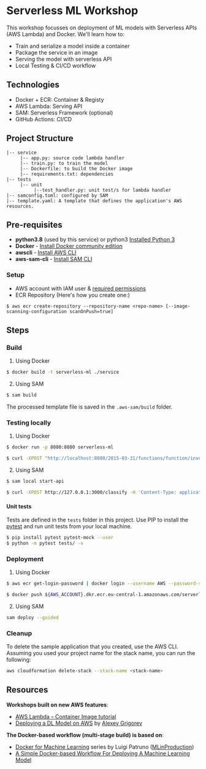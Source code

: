 # Serverless ML Workshop

This workshop focusses on deployment of ML models with Serverless APIs (AWS Lambda) and Docker. We'll learn how to:

- Train and serialize a model inside a container
- Package the service in an image
- Serving the model with serverless API
- Local Testing & CI/CD workflow

## Technologies
- Docker + ECR: Container & Registy
- AWS Lambda: Serving API
- SAM: Serverless Framework (optional)
- GitHub Actions: CI/CD

## Project Structure
```
|-- service
     |-- app.py: source code lambda handler
     |-- train.py: to train the model
     |-- Dockerfile: to build the Docker image
     |-- requirements.txt: dependencies
|-- tests
     |-- unit
          |--test_handler.py: unit test/s for lambda handler
|-- samconfig.toml: configured by SAM
|-- template.yaml: A template that defines the application's AWS resources.
```

## Pre-requisites

* **python3.8** (used by this service) or python3 [Installed Python 3](https://www.python.org/downloads/)
* **Docker** - [Install Docker community edition](https://hub.docker.com/search/?type=edition&offering=community)
* **awscli** - [Install AWS CLI](https://docs.aws.amazon.com/cli/latest/userguide/cli-chap-install.html)
* **aws-sam-cli** - [Install SAM CLI](https://docs.aws.amazon.com/serverless-application-model/latest/developerguide/serverless-sam-cli-install.html)

### Setup
* AWS account with IAM user & [required permissions](https://docs.aws.amazon.com/IAM/latest/UserGuide/getting-started_create-admin-group.html)
* ECR Repository (Here's how you create one:)
```
$ aws ecr create-repository --repository-name <repo-name> [--image-scanning-configuration scanOnPush=true]
```

## Steps
### Build

1. Using Docker
```bash
$ docker build -t serverless-ml ./service
```
2. Using SAM
```bash
$ sam build
```
The processed template file is saved in the `.aws-sam/build` folder.


### Testing locally

1. Using Docker
```bash
$ docker run -p 8080:8080 serverless-ml

$ curl -XPOST "http://localhost:8080/2015-03-31/functions/function/invocations" -d '{"body": {"data": ".10"}}'
```
2. Using SAM
```bash
$ sam local start-api

$ curl -XPOST http://127.0.0.1:3000/classify -H 'Content-Type: application/json' -d '{"data":".10"}'
```

#### Unit tests

Tests are defined in the `tests` folder in this project. Use PIP to install the [pytest](https://docs.pytest.org/en/latest/) and run unit tests from your local machine.

```bash
$ pip install pytest pytest-mock --user
$ python -m pytest tests/ -v
```

### Deployment

1. Using Docker
```bash
$ aws ecr get-login-password | docker login --username AWS --password-stdin ${AWS_ACCOUNT}.dkr.ecr.eu-central-1.amazonaws.com

$ docker push ${AWS_ACCOUNT}.dkr.ecr.eu-central-1.amazonaws.com/serverless-ml:latest
```

2. Using SAM
```bash
sam deploy --guided
```


### Cleanup

To delete the sample application that you created, use the AWS CLI. Assuming you used your project name for the stack name, you can run the following:

```bash
aws cloudformation delete-stack --stack-name <stack-name>
```

## Resources

**Workshops built on new AWS features**:
* [AWS Lambda – Container Image tutorial](https://aws.amazon.com/blogs/aws/new-for-aws-lambda-container-image-support/)
* [Deploying a DL Model on AWS](https://github.com/alexeygrigorev/aws-lambda-docker) by [Alexey Grigorev](https://datatalks.club/people/alexeygrigorev.html)

**The Docker-based workflow (multi-stage build) is based on**:
* [Docker for Machine Learning](https://mlinproduction.com/docker-for-ml-part-1/) series by Luigi Patruno ([MLinProduction](https://mlinproduction.com/))
* [A Simple Docker-based Workflow For Deploying A Machine Learning Model](https://winderresearch.com/a-simple-docker-based-workflow-for-deploying-a-machine-learning-model/)
